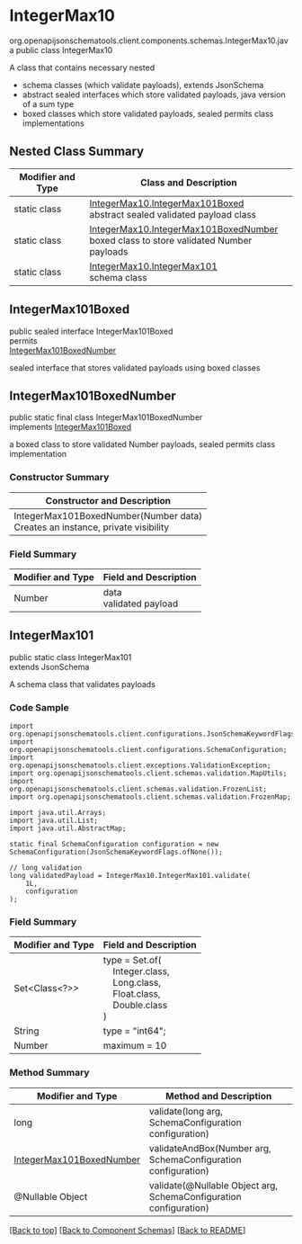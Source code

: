 # IntegerMax10
org.openapijsonschematools.client.components.schemas.IntegerMax10.java
public class IntegerMax10<br>

A class that contains necessary nested
- schema classes (which validate payloads), extends JsonSchema
- abstract sealed interfaces which store validated payloads, java version of a sum type
- boxed classes which store validated payloads, sealed permits class implementations

## Nested Class Summary
| Modifier and Type | Class and Description |
| ----------------- | ---------------------- |
| static class | [IntegerMax10.IntegerMax101Boxed](#integermax101boxed)<br> abstract sealed validated payload class |
| static class | [IntegerMax10.IntegerMax101BoxedNumber](#integermax101boxednumber)<br> boxed class to store validated Number payloads |
| static class | [IntegerMax10.IntegerMax101](#integermax101)<br> schema class |

## IntegerMax101Boxed
public sealed interface IntegerMax101Boxed<br>
permits<br>
[IntegerMax101BoxedNumber](#integermax101boxednumber)

sealed interface that stores validated payloads using boxed classes

## IntegerMax101BoxedNumber
public static final class IntegerMax101BoxedNumber<br>
implements [IntegerMax101Boxed](#integermax101boxed)

a boxed class to store validated Number payloads, sealed permits class implementation

### Constructor Summary
| Constructor and Description |
| --------------------------- |
| IntegerMax101BoxedNumber(Number data)<br>Creates an instance, private visibility |

### Field Summary
| Modifier and Type | Field and Description |
| ----------------- | ---------------------- |
| Number | data<br>validated payload |

## IntegerMax101
public static class IntegerMax101<br>
extends JsonSchema

A schema class that validates payloads

### Code Sample
```
import org.openapijsonschematools.client.configurations.JsonSchemaKeywordFlags;
import org.openapijsonschematools.client.configurations.SchemaConfiguration;
import org.openapijsonschematools.client.exceptions.ValidationException;
import org.openapijsonschematools.client.schemas.validation.MapUtils;
import org.openapijsonschematools.client.schemas.validation.FrozenList;
import org.openapijsonschematools.client.schemas.validation.FrozenMap;

import java.util.Arrays;
import java.util.List;
import java.util.AbstractMap;

static final SchemaConfiguration configuration = new SchemaConfiguration(JsonSchemaKeywordFlags.ofNone());

// long validation
long validatedPayload = IntegerMax10.IntegerMax101.validate(
    1L,
    configuration
);
```

### Field Summary
| Modifier and Type | Field and Description |
| ----------------- | ---------------------- |
| Set<Class<?>> | type = Set.of(<br/>&nbsp;&nbsp;&nbsp;&nbsp;Integer.class,<br/>&nbsp;&nbsp;&nbsp;&nbsp;Long.class,<br/>&nbsp;&nbsp;&nbsp;&nbsp;Float.class,<br/>&nbsp;&nbsp;&nbsp;&nbsp;Double.class<br/>)<br/> |
| String | type = "int64"; |
| Number | maximum = 10 |

### Method Summary
| Modifier and Type | Method and Description |
| ----------------- | ---------------------- |
| long | validate(long arg, SchemaConfiguration configuration) |
| [IntegerMax101BoxedNumber](#integermax101boxednumber) | validateAndBox(Number arg, SchemaConfiguration configuration) |
| @Nullable Object | validate(@Nullable Object arg, SchemaConfiguration configuration) |
[[Back to top]](#top) [[Back to Component Schemas]](../../../README.md#Component-Schemas) [[Back to README]](../../../README.md)
